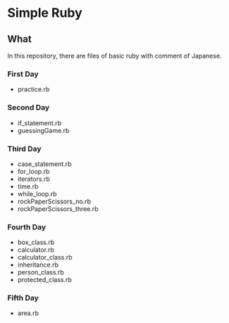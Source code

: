 # Simple Ruby

## What
In this repository, there are files of basic ruby with comment of Japanese.

### First Day
- practice.rb

### Second Day
- if_statement.rb
- guessingGame.rb

### Third Day
- case_statement.rb
- for_loop.rb
- iterators.rb
- time.rb
- while_loop.rb
- rockPaperScissors_no.rb
- rockPaperScissors_three.rb

### Fourth Day
- box_class.rb
- calculator.rb
- calculator_class.rb
- inheritance.rb
- person_class.rb
- protected_class.rb

### Fifth Day
- area.rb